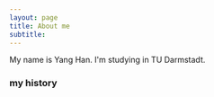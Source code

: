 ```yaml
---
layout: page
title: About me
subtitle: 
---
```


My name is Yang Han. I'm studying in TU Darmstadt. 


### my history


